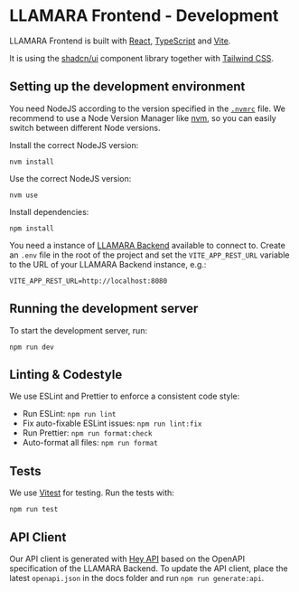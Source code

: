 # LLAMARA Frontend - Development

LLAMARA Frontend is built with [React](https://reactjs.org/), [TypeScript](https://www.typescriptlang.org/) and [Vite](https://vitejs.dev/).

It is using the [shadcn/ui](https://ui.shadcn.com/) component library together with [Tailwind CSS](https://tailwindcss.com/).

## Setting up the development environment

You need NodeJS according to the version specified in the [`.nvmrc`](.nvmrc) file.
We recommend to use a Node Version Manager like [nvm](https://github.com/nvm-sh/nvm), so you can easily switch between different Node versions.

Install the correct NodeJS version:

```shell
nvm install
```

Use the correct NodeJS version:

```shell
nvm use
```

Install dependencies:

```shell
npm install
```

You need a instance of [LLAMARA Backend](https://github.com/llamara-ai/llamara-backend) available to connect to.
Create an `.env` file in the root of the project and set the `VITE_APP_REST_URL` variable to the URL of your LLAMARA Backend instance, e.g.:

```dotenv
VITE_APP_REST_URL=http://localhost:8080
```

## Running the development server

To start the development server, run:

```shell
npm run dev
```

## Linting & Codestyle

We use ESLint and Prettier to enforce a consistent code style:

- Run ESLint: `npm run lint`
- Fix auto-fixable ESLint issues: `npm run lint:fix`
- Run Prettier: `npm run format:check`
- Auto-format all files: `npm run format`

## Tests

We use [Vitest](https://vitest.dev/) for testing.
Run the tests with:

```shell
npm run test
```


## API Client

Our API client is generated with [Hey API](https://heyapi.dev/) based on the OpenAPI specification of the LLAMARA Backend.
To update the API client, place the latest `openapi.json` in the docs folder and run `npm run generate:api`.
